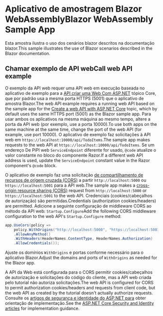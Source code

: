 # <a name="blazor-webassembly-sample-app"></a><span data-ttu-id="78e1b-101">Aplicativo de amostragem Blazor WebAssembly</span><span class="sxs-lookup"><span data-stu-id="78e1b-101">Blazor WebAssembly Sample App</span></span>

<span data-ttu-id="78e1b-102">Esta amostra ilustra o uso dos cenários blazor descritos na documentação blazor.</span><span class="sxs-lookup"><span data-stu-id="78e1b-102">This sample illustrates the use of Blazor scenarios described in the Blazor documentation.</span></span>

## <a name="call-web-api-example"></a><span data-ttu-id="78e1b-103">Chamar exemplo de API web</span><span class="sxs-lookup"><span data-stu-id="78e1b-103">Call web API example</span></span>

<span data-ttu-id="78e1b-104">O exemplo da API web requer uma API web em execução baseada no aplicativo de exemplo para a <a href="https://docs.microsoft.com/aspnet/core/tutorials/first-web-api">API criar uma Web Com ASP.NET</a> tópico Core, que por padrão usa a mesma porta HTTPS (5001) que o aplicativo de amostra Blazor.</span><span class="sxs-lookup"><span data-stu-id="78e1b-104">The web API example requires a running web API based on the sample app for the <a href="https://docs.microsoft.com/aspnet/core/tutorials/first-web-api">Create a web API with ASP.NET Core</a> topic, which by default uses the same HTTPS port (5001) as the Blazor sample app.</span></span> <span data-ttu-id="78e1b-105">Para usar ambos os aplicativos na mesma máquina ao mesmo tempo, altere a porta da API web (por exemplo, use a porta 10000).</span><span class="sxs-lookup"><span data-stu-id="78e1b-105">To use both apps on the same machine at the same time, change the port of the web API (for example, use port 10000).</span></span> <span data-ttu-id="78e1b-106">O aplicativo de exemplo faz solicitações à API web em `https://localhost:10000/api/TodoItems`.</span><span class="sxs-lookup"><span data-stu-id="78e1b-106">The sample app makes requests to the web API at `https://localhost:10000/api/TodoItems`.</span></span> <span data-ttu-id="78e1b-107">Se um endereço De PiPI web `ServiceEndpoint` diferente for usado, `@code` atualize o valor constante no bloco do componente Razor.</span><span class="sxs-lookup"><span data-stu-id="78e1b-107">If a different web API address is used, update the `ServiceEndpoint` constant value in the Razor component's `@code` block.</span></span></p>

<span data-ttu-id="78e1b-108">O aplicativo de exemplo faz uma solicitação <a href="https://docs.microsoft.com/aspnet/core/security/cors">de compartilhamento de recursos de origem cruzada (CORS)</a> a partir `http://localhost:5000` ou `https://localhost:5001` para a API web.</span><span class="sxs-lookup"><span data-stu-id="78e1b-108">The sample app makes a <a href="https://docs.microsoft.com/aspnet/core/security/cors">cross-origin resource sharing (CORS)</a> request from `http://localhost:5000` or `https://localhost:5001` to the web API.</span></span> <span data-ttu-id="78e1b-109">Credenciais (cookies/cabeçalhos de autorização) são permitidas.</span><span class="sxs-lookup"><span data-stu-id="78e1b-109">Credentials (authorization cookies/headers) are permitted.</span></span> <span data-ttu-id="78e1b-110">Adicione a seguinte configuração de middleware CORS ao método da API web: `Startup.Configure`</span><span class="sxs-lookup"><span data-stu-id="78e1b-110">Add the following CORS middleware configuration to the web API's `Startup.Configure` method:</span></span></p>

```csharp
app.UseCors(policy => 
    policy.WithOrigins("http://localhost:5000", "https://localhost:5001")
    .AllowAnyMethod()
    .WithHeaders(HeaderNames.ContentType, HeaderNames.Authorization)
    .AllowCredentials());
```

<span data-ttu-id="78e1b-111">Ajuste os domínios `WithOrigins` e portas conforme necessário para o aplicativo Blazor.</span><span class="sxs-lookup"><span data-stu-id="78e1b-111">Adjust the domains and ports of `WithOrigins` as needed for the Blazor app.</span></span>

<span data-ttu-id="78e1b-112">A API da Web está configurada para o CORS permitir cookies/cabeçalhos de autorização e solicitações do código do cliente, mas a API web criada pelo tutorial não autoriza solicitações.</span><span class="sxs-lookup"><span data-stu-id="78e1b-112">The web API is configured for CORS to permit authorization cookies/headers and requests from client code, but the web API as created by the tutorial doesn't actually authorize requests.</span></span> <span data-ttu-id="78e1b-113">Consulte os <a href="https://docs.microsoft.com/aspnet/core/security/">artigos de segurança e identidade do ASP.NET para</a> obter orientação de implementação.</span><span class="sxs-lookup"><span data-stu-id="78e1b-113">See the <a href="https://docs.microsoft.com/aspnet/core/security/">ASP.NET Core Security and Identity articles</a> for implementation guidance.</span></span>

